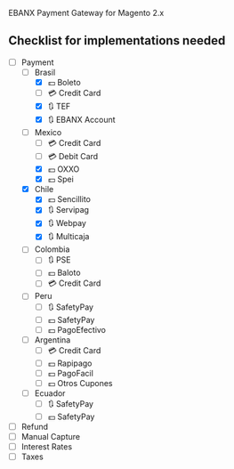 EBANX Payment Gateway for Magento 2.x

## Checklist for implementations needed

- [ ] Payment
	- [ ] Brasil
		- [X] :dollar: Boleto
		- [ ] :credit_card: Credit Card
		- [X] :arrows_clockwise: TEF
		- [X] :arrows_clockwise: EBANX Account
	- [ ] Mexico
		- [ ] :credit_card: Credit Card
		- [ ] :credit_card: Debit Card
		- [X] :dollar: OXXO
		- [X] :dollar: Spei
	- [X] Chile
		- [X] :dollar: Sencillito
		- [X] :arrows_clockwise: Servipag
		- [X] :arrows_clockwise: Webpay
		- [X] :arrows_clockwise: Multicaja
	- [ ] Colombia
		- [ ] :arrows_clockwise: PSE
		- [ ] :dollar: Baloto
		- [ ] :credit_card: Credit Card
	- [ ] Peru
		- [ ] :arrows_clockwise: SafetyPay
		- [ ] :dollar: SafetyPay
		- [ ] :dollar: PagoEfectivo
	- [ ] Argentina
		- [ ] :credit_card: Credit Card
		- [ ] :dollar: Rapipago
		- [ ] :dollar: PagoFacil
		- [ ] :dollar: Otros Cupones
	- [ ] Ecuador
		- [ ] :arrows_clockwise: SafetyPay
		- [ ] :dollar: SafetyPay
- [ ] Refund
- [ ] Manual Capture
- [ ] Interest Rates
- [ ] Taxes
